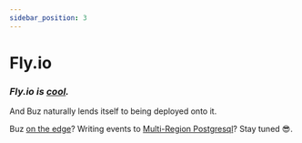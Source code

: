 ```yaml
---
sidebar_position: 3
---
```


# Fly.io

### *Fly.io is [cool](https://www.youtube.com/watch?v=qzh6gw8pvp4).*

And Buz naturally lends itself to being deployed onto it.

Buz [on the edge](https://fly.io/docs/getting-started/golang/)? Writing events to [Multi-Region Postgresql](https://fly.io/docs/getting-started/multi-region-databases/)? Stay tuned 😎.
